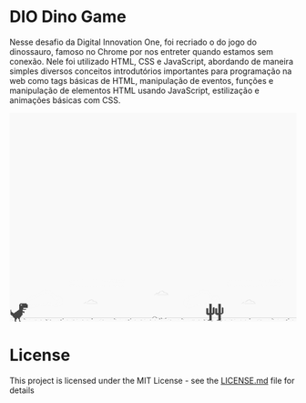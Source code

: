 # DIO Dino Game 
Nesse desafio da Digital Innovation One, foi recriado o do jogo do dinossauro, famoso no Chrome por nos entreter quando estamos sem conexão. Nele foi utilizado HTML, CSS e JavaScript, abordando de maneira simples diversos conceitos introdutórios importantes para programação na web como tags básicas de HTML, manipulação de eventos, funções e manipulação de elementos HTML usando JavaScript, estilização e animações básicas com CSS.

![screenshot](example.png?raw=true "screenshot")

# License
This project is licensed under the MIT License - see the [LICENSE.md](LICENSE.md) file for details

